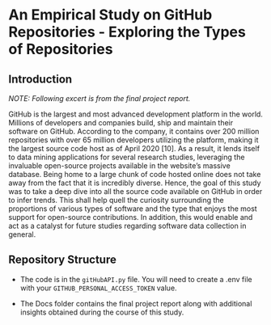 # An Empirical Study on GitHub Repositories - Exploring the Types of Repositories

## Introduction

*NOTE: Following excert is from the final project report.*

GitHub  is the largest and most advanced development platform in the world. Millions of developers and companies build, ship and maintain their software on GitHub. According to the company, it contains over 200 million repositories with over 65 million developers utilizing the platform, making it the largest source code host as of April 2020 [10]. As a result, it lends itself to data mining applications for several research studies, leveraging the invaluable open-source projects available in the website’s massive database.
Being home to a large chunk of code hosted online does not take away from the fact that it is incredibly diverse. Hence, the goal of this study was to take a deep dive into all the source code available on GitHub in order to infer trends. This shall help quell the curiosity surrounding the proportions of various types of software and the type that enjoys the most support for open-source contributions. In addition, this would enable and act as a catalyst for future studies regarding software data collection in general.

## Repository Structure
- The code is in the `gitHubAPI.py` file. You will need to create a .env file with your `GITHUB_PERSONAL_ACCESS_TOKEN` value.

- The Docs folder contains the final project report along with additional insights obtained during the course of this study.

